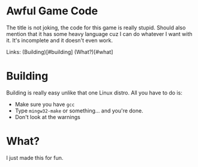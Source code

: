 # Awful Game Code

The title is not joking, the code for this game is really stupid.
Should also mention that it has some heavy language cuz I can do whatever I want with it.
It's incomplete and it doesn't even work.

Links:
(Building)[#building]
(What?)[#what]

# Building

Building is really easy unlike that one Linux distro. All you have to do is:

* Make sure you have `gcc`
* Type `mingw32-make` or something... and you're done.
* Don't look at the warnings

# What?

I just made this for fun.
